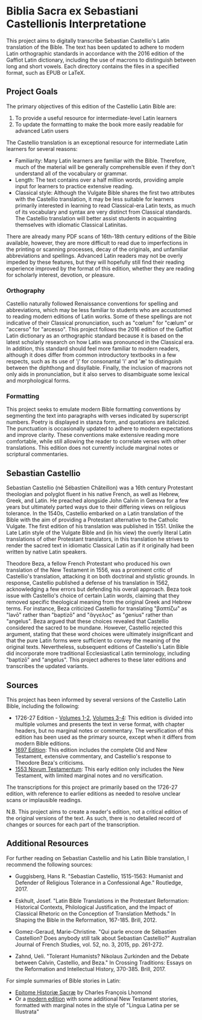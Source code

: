 # Biblia Sacra ex Sebastiani Castellionis Interpretatione

This project aims to digitally transcribe Sebastian Castellio's Latin translation of the Bible. The text has been updated to adhere to modern Latin orthographic standards in accordance with the 2016 edition of the Gaffiot Latin dictionary, including the use of macrons to distinguish between long and short vowels. Each directory contains the files in a specified format, such as EPUB or LaTeX.

## Project Goals

The primary objectives of this edition of the Castellio Latin Bible are:

1. To provide a useful resource for intermediate-level Latin learners
2. To update the formatting to make the book more easily readable for advanced Latin users

The Castellio translation is an exceptional resource for intermediate Latin learners for several reasons:

* Familiarity: Many Latin learners are familiar with the Bible. Therefore, much of the material will be generally comprehensible even if they don't understand all of the vocabulary or grammar.
* Length: The text contains over a half million words, providing ample input for learners to practice extensive reading.
* Classical style: Although the Vulgate Bible shares the first two attributes with the Castellio translation, it may be less suitable for learners primarily interested in learning to read Classical-era Latin texts, as much of its vocabulary and syntax are very distinct from Classical standards. The Castellio translation will better assist students in acquainting themselves with idiomatic Classical Latinitas.

There are already many PDF scans of 16th-18th century editions of the Bible available, however, they are more difficult to read due to imperfections in the printing or scanning processes, decay of the originals, and unfamiliar abbreviations and spellings. Advanced Latin readers may not be overly impeded by these features, but they will hopefully still find their reading experience improved by the format of this edition, whether they are reading for scholarly interest, devotion, or pleasure.

### Orthography

Castellio naturally followed Renaissance conventions for spelling and abbreviations, which may be less familiar to students who are accustomed to reading modern editions of Latin works. Some of these spellings are not indicative of their Classical pronunciation, such as "cœlum" for "cælum" or "accerso" for "arcesso". This project follows the 2016 edition of the Gaffiot Latin dictionary as an orthographic standard because it is based on the latest scholarly research on how Latin was pronounced in the Classical era. In addition, this standard should feel more familiar to modern readers, although it does differ from common introductory textbooks in a few respects, such as its use of 'j' for consonantal 'i' and 'æ' to distinguish between the diphthong and disyllable. Finally, the inclusion of macrons not only aids in pronunciation, but it also serves to disambiguate some lexical and morphological forms.

### Formatting

This project seeks to emulate modern Bible formatting conventions by segmenting the text into paragraphs with verses indicated by superscript numbers. Poetry is displayed in stanza form, and quotations are italicized. The punctuation is occasionally updated to adhere to modern expectations and improve clarity. These conventions make extensive reading more comfortable, while still allowing the reader to correlate verses with other translations. This edition does not currently include marginal notes or scriptural commentaries.


## Sebastian Castellio

Sebastian Castellio (né Sébastien Châteillon) was a 16th century Protestant theologian and polyglot fluent in his native French, as well as Hebrew, Greek, and Latin. He preached alongside John Calvin in Geneva for a few years but ultimately parted ways due to their differing views on religious tolerance. In the 1540s, Castellio embarked on a Latin translation of the Bible with the aim of providing a Protestant alternative to the Catholic Vulgate. The first edition of his translation was published in 1551. Unlike the Late Latin style of the Vulgate Bible and (in his view) the overly literal Latin translations of other Protestant translators, in this translation he strives to render the sacred text in idiomatic Classical Latin as if it originally had been written by native Latin speakers.

Theodore Beza, a fellow French Protestant who produced his own translation of the New Testament in 1556, was a prominent critic of Castellio's translation, attacking it on both doctrinal and stylistic grounds. In response, Castellio published a defense of his translation in 1562, acknowledging a few errors but defending his overall approach. Beza took issue with Castellio's choice of certain Latin words, claiming that they removed specific theological meaning from the original Greek and Hebrew terms. For instance, Beza criticized Castellio for translating "βαπτίζω" as "lavō" rather than "baptizō" and "ἄγγελος" as "genius" rather than "angelus". Beza argued that these choices revealed that Castellio considered the sacred to be mundane. However, Castellio rejected this argument, stating that these word choices were ultimately insignificant and that the pure Latin forms were sufficient to convey the meaning of the original texts. Nevertheless, subsequent editions of Castellio's Latin Bible did incorporate more traditional Ecclesiastical Latin terminology, including "baptizō" and "angelus". This project adheres to these later editions and transcribes the updated variants.

## Sources

This project has been informed by several versions of the Castellio Latin Bible, including the following:


* 1726-27 Edition - [Volumes 1-2](https://books.google.com/books?id=1EBbAAAAQAAJ), [Volumes 3-4](https://books.google.com/books?id=40BbAAAAQAAJ): This edition is divided into multiple volumes and presents the text in verse format, with chapter headers, but no marginal notes or commentary. The versification of this edition has been used as the primary source, except when it differs from modern Bible editions.
* [1697 Edition](https://books.google.com/books?id=wc1QkYeThIwC): This edition includes the complete Old and New Testament, extensive commentary, and Castellio's response to Theodore Beza's criticisms.
* [1553 Novum Testamentum](https://books.google.com/books?id=rFtSAAAAcAAJ): This early edition only includes the New Testament, with limited marginal notes and no versification.

The transcriptions for this project are primarily based on the 1726-27 edition, with reference to earlier editions as needed to resolve unclear scans or implausible readings.

N.B. This project aims to create a reader's edition, not a critical edition of the original versions of the text. As such, there is no detailed record of changes or sources for each part of the transcription.


## Additional Resources

For further reading on Sebastian Castellio and his Latin Bible translation, I recommend the following sources:

* Guggisberg, Hans R. "Sebastian Castellio, 1515-1563: Humanist and Defender of Religious Tolerance in a Confessional Age." Routledge, 2017.

* Eskhult, Josef. "Latin Bible Translations in the Protestant Reformation: Historical Contexts, Philological Justification, and the Impact of Classical Rhetoric on the Conception of Translation Methods." In Shaping the Bible in the Reformation, 167-185. Brill, 2012.

* Gomez-Geraud, Marie-Christine. "Qui parle encore de Sébastien Castellion? Does anybody still talk about Sebastian Castellio?" Australian Journal of French Studies, vol. 52, no. 3, 2015, pp. 261-272.

* Zahnd, Ueli. "Tolerant Humanists? Nikolaus Zurkinden and the Debate between Calvin, Castellio, and Beza." In Crossing Traditions: Essays on the Reformation and Intellectual History, 370-385. Brill, 2017.


For simple summaries of Bible stories in Latin:
* [Epitome Historiæ Sacræ](https://books.google.com/books?id=oxc-AQAAMAAJ) by Charles François Lhomond
* Or a [modern edition](https://www.amazon.com/Epitome-Historiae-Sacrae-Christi-Narratione/dp/1585104256) with some additional New Testament stories, formatted with marginal notes in the style of "Lingua Latina per se Illustrata"
